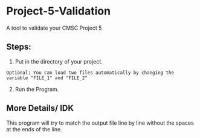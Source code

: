 # Project-5-Validation
A tool to validate your CMSC Project 5

## Steps:

1) Put in the directory of your project.

` Optional: You can load two files automatically by changing the variable "FILE_1" and "FILE_2" `

2) Run the Program.

## More Details/ IDK

This program will try to match the output file line by line without the spaces at the ends of the line.
